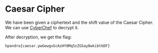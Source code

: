 # Caesar Cipher

We have been given a ciphertext and the shift value of the Caesar Cipher. We can use [CyberChef](https://gchq.github.io/CyberChef/#recipe=ROT13(true,true,false,6)&input=Ymp1aHhsaXt3dXltdWwuanFBeXFhcEF3VXRCUzhHazV0VEFNdXM4cWVjdm5lWFp9) to decrypt it.

After decryption, we get the flag:
```
hpandro{caesar.pwGewgvGcAzHY8Mq5zZGSay8wkibtkDF}
```